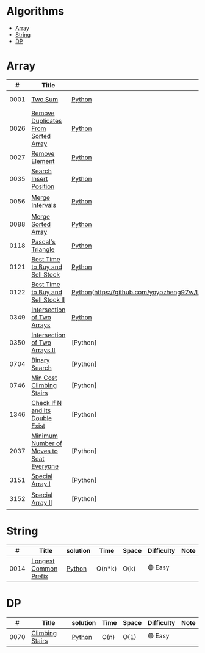 # Algorithms
+ [Array](https://github.com/yoyozheng97w/LeetCode?tab=readme-ov-file#array)
+ [String](https://github.com/yoyozheng97w/LeetCode?tab=readme-ov-file#string)
+ [DP](https://github.com/yoyozheng97w/LeetCode?tab=readme-ov-file#dp)




# Array  
|  #   | Title | solution | Time  | Space | Difficulty | Note |
| ---- | ----- | -------- | ----- | ----- | ---------- | ---- |
| 0001 | [Two Sum](https://leetcode.com/problems/two-sum/description/) | [Python](./LeetCode_Python/0001_TwoSum.py) | O(n) | O(n) | 🟢 Easy | Hash Table |
| 0026 | [Remove Duplicates From Sorted Array](https://leetcode.com/problems/remove-duplicates-from-sorted-array/description/) | [Python](./LeetCode_Python/0026_RemoveDuplicatesFromSortedArray.py) | O(n) | O(1) | 🟢 Easy | |
| 0027 | [Remove Element](https://leetcode.com/problems/remove-element/) | [Python](./LeetCode_Python/0027_RemoveElement.py) | O(n) |  O(1) | 🟢 Easy |  |
| 0035 | [Search Insert Position](https://leetcode.com/problems/search-insert-position/) | [Python](./LeetCode_Python/0035_SearchInsertPosition.py) | O(㏒n)|  O(1) | 🟢 Easy | Binary Search |
| 0056 | [Merge Intervals](https://leetcode.com/problems/merge-intervals/) | [Python](./LeetCode_Python/0056_MergeIntervals.py) | O(n) |  O(n) | 🟡 Medium | Sort |
| 0088 | [Merge Sorted Array](https://leetcode.com/problems/merge-sorted-array/) | [Python](./LeetCode_Python/0088_MergeSortedArray.py) | O(n + m) |  O(1) | 🟢 Easy | Binary Search |
| 0118 | [Pascal's Triangle](https://leetcode.com/problems/pascals-triangle/) | [Python](./LeetCode_Python/0118_Pascal'sTriangle.py) | O(n²) |  O(n) | 🟢 Easy |  |
| 0121 | [Best Time to Buy and Sell Stock](https://leetcode.com/problems/best-time-to-buy-and-sell-stock/) | [Python](./LeetCode_Python/0121_BestTimeToBuyAndSellStock.py) | O(n) |  O(1) | 🟢 Easy | DP |
| 0122 | [Best Time to Buy and Sell Stock II](https://leetcode.com/problems/best-time-to-buy-and-sell-stock-ii/description/) | [Python](./LeetCode_Python/0122_BestTimetoBuyandSellStock_II)(https://github.com/yoyozheng97w/LeetCode/blob/main/LeetCode_Python/0122_BestTimeToBuyAndSellStock_II.py) | O(n) |  O(1) | 🟡 Medium | Greedy |
| 0349 | [Intersection of Two Arrays](https://leetcode.com/problems/intersection-of-two-arrays/description/) | [Python](https://github.com/yoyozheng97w/LeetCode/blob/main/LeetCode_Python/0349_IntersectionOfTwoArrays.py) | O(n+m) |  O(n+m) | 🟢 Easy |  |
| 0350 | [Intersection of Two Arrays II](https://leetcode.com/problems/intersection-of-two-arrays-ii/) |[Python]| O(n+m) |  O(n) | 🟢 Easy | Hash Table |
| 0704 | [Binary Search](https://leetcode.com/problems/binary-search/) |[Python]| O(㏒n) |  O(1) | 🟢 Easy | Binary Search |
| 0746 | [Min Cost Climbing Stairs](https://leetcode.com/problems/min-cost-climbing-stairs/) |[Python]| O(n) |  O(1) | 🟢 Easy | DP |
| 1346 | [Check If N and Its Double Exist](https://leetcode.com/problems/check-if-n-and-its-double-exist/) |[Python]| O(n) |  O(n) | 🟢 Easy | Hash Table |
| 2037 | [Minimum Number of Moves to Seat Everyone](https://leetcode.com/problems/minimum-number-of-moves-to-seat-everyone/description/) |[Python]| O(n㏒n) |  O(1) | 🟢 Easy | |
| 3151 | [Special Array I](https://leetcode.com/problems/special-array-i/) |[Python]| O(n) |  O(1) | 🟢 Easy | |
| 3152 | [Special Array II](https://leetcode.com/problems/special-array-ii/) |[Python]| O(n*k) |  O(1) | 🟡 Medium | |




# String
|  #   | Title | solution | Time  | Space | Difficulty | Note |
| ---- | ----- | -------- | ----- | ----- | ---------- | ---- |
| 0014 | [Longest Common Prefix](https://leetcode.com/problems/longest-common-prefix/description/) | [Python](https://github.com/yoyozheng97w/LeetCode/blob/main/LeetCode_Python/0070_ClimbingStairs.py) | O(n*k)|  O(k) | 🟢 Easy | |


# DP
|  #   | Title | solution | Time  | Space | Difficulty | Note |
| ---- | ----- | -------- | ----- | ----- | ---------- | ---- |
| 0070 | [Climbing Stairs](https://leetcode.com/problems/climbing-stairs/description/) | [Python](https://github.com/yoyozheng97w/LeetCode/blob/main/LeetCode_Python/0070_ClimbingStairs.py) | O(n)|  O(1) | 🟢 Easy | |
